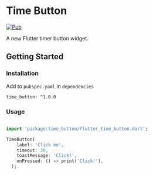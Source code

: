 # Time Button
[![Pub](https://img.shields.io/pub/v/flutter_time_button?include_prereleases)](https://pub.dev/packages/flutter_time_button)

A new Flutter timer button widget. 

## Getting Started

### Installation
Add to `pubspec.yaml` in `dependencies`

```
time_button: ^1.0.0
```

### Usage

```dart

import 'package:time_button/flutter_time_button.dart';

TimeButton(
    label: 'Click me',
    timeout: 30,
    toastMessage: 'Click!',
    onPressed: () => print('Click!'),
  );
```


